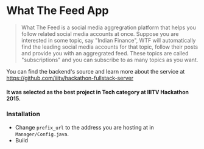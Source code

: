 # What The Feed App

> What The Feed is a social media aggregration platform that helps you follow related social media accounts at once. Suppose you are interested in some topic, say "Indian Finance", WTF will automatically find the leading social media accounts for that topic, follow their posts and provide you with an aggregrated feed. These topics are called "subscriptions" and you can subscribe to as many topics as you want.

You can find the backend's source and learn more about the service at https://github.com/iiitv/hackathon-fullstack-server

#### It was selected as the best project in Tech category at IIITV Hackathon 2015.

### Installation

* Change `prefix_url` to the address you are hosting at in `Manager/Config.java`.
* Build
